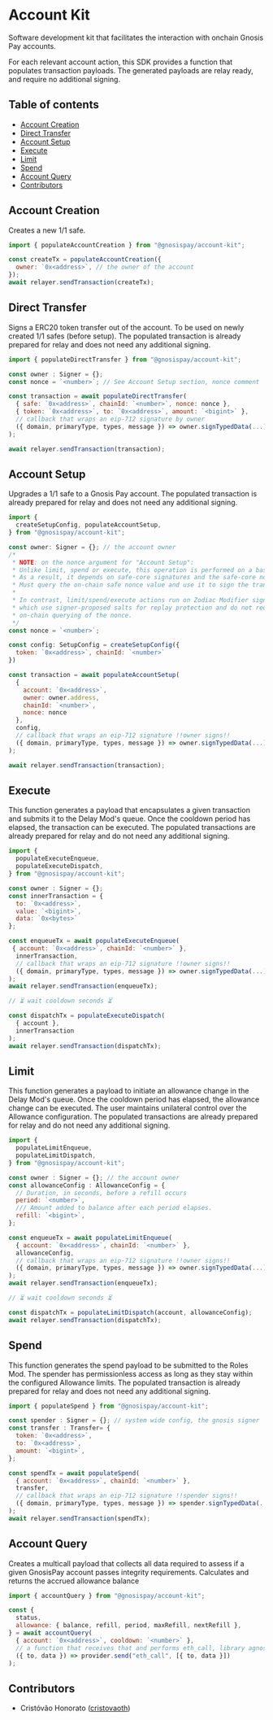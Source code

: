 # Account Kit

Software development kit that facilitates the interaction with onchain Gnosis Pay accounts.

For each relevant account action, this SDK provides a function that populates transaction payloads. The generated payloads are relay ready, and require no additional signing.

## Table of contents

- [Account Creation](#account-creation)
- [Direct Transfer](#direct-transfer)
- [Account Setup](#account-setup)
- [Execute](#execute)
- [Limit](#limit)
- [Spend](#spend)
- [Account Query](#account-query)
- [Contributors](#contributors)

## <a name="account-creation">Account Creation</a>

Creates a new 1/1 safe.

```js
import { populateAccountCreation } from "@gnosispay/account-kit";

const createTx = populateAccountCreation({
  owner: `0x<address>`, // the owner of the account
});
await relayer.sendTransaction(createTx);
```

## <a name="direct-transfer">Direct Transfer</a>

Signs a ERC20 token transfer out of the account. To be used on newly created 1/1 safes (before setup). The populated transaction is already prepared for relay and does not need any additional signing.

```js
import { populateDirectTransfer } from "@gnosispay/account-kit";

const owner : Signer = {};
const nonce = `<number>`; // See Account Setup section, nonce comment

const transaction = await populateDirectTransfer(
  { safe: `0x<address>`, chainId: `<number>`, nonce: nonce },
  { token: `0x<address>`, to: `0x<address>`, amount: `<bigint>` },
  // callback that wraps an eip-712 signature by owner
  ({ domain, primaryType, types, message }) => owner.signTypedData(...)
);

await relayer.sendTransaction(transaction);
```

## <a name="account-setup">Account Setup</a>

Upgrades a 1/1 safe to a Gnosis Pay account. The populated transaction is already prepared for relay and does not need any additional signing.

```js
import {
  createSetupConfig, populateAccountSetup,
} from "@gnosispay/account-kit";

const owner: Signer = {}; // the account owner
/*
 * NOTE: on the nonce argument for "Account Setup":
 * Unlike limit, spend or execute, this operation is performed on a basic safe.
 * As a result, it depends on safe-core signatures and the safe-core nonce.
 * Must query the on-chain safe nonce value and use it to sign the transaction.
 *
 * In contrast, limit/spend/execute actions run on Zodiac Modifier signatures,
 * which use signer-proposed salts for replay protection and do not require
 * on-chain querying of the nonce.
 */
const nonce = `<number>`;

const config: SetupConfig = createSetupConfig({
  token: `0x<address>`, chainId: `<number>`
})

const transaction = await populateAccountSetup(
  {
    account: `0x<address>`,
    owner: owner.address,
    chainId: `<number>`,
    nonce: nonce
  },
  config,
  // callback that wraps an eip-712 signature !!owner signs!!
  ({ domain, primaryType, types, message }) => owner.signTypedData(...)
);

await relayer.sendTransaction(transaction);
```

## <a name="execute">Execute</a>

This function generates a payload that encapsulates a given transaction and submits it to the Delay Mod's queue. Once the cooldown period has elapsed, the transaction can be executed. The populated transactions are already prepared for relay and do not need any additional signing.

```js
import {
  populateExecuteEnqueue,
  populateExecuteDispatch,
} from "@gnosispay/account-kit";

const owner : Signer = {};
const innerTransaction = {
  to: `0x<address>`,
  value: `<bigint>`,
  data: `0x<bytes>`
};

const enqueueTx = await populateExecuteEnqueue(
 { account: `0x<address>`, chainId: `<number>` },
  innerTransaction,
  // callback that wraps an eip-712 signature !!owner signs!!
  ({ domain, primaryType, types, message }) => owner.signTypedData(...)
);
await relayer.sendTransaction(enqueueTx);

// ⏳ wait cooldown seconds ⏳

const dispatchTx = populateExecuteDispatch(
  { account },
  innerTransaction
);
await relayer.sendTransaction(dispatchTx);
```

## <a name="limit">Limit</a>

This function generates a payload to initiate an allowance change in the Delay Mod's queue. Once the cooldown period has elapsed, the allowance change can be executed. The user maintains unilateral control over the Allowance configuration. The populated transactions are already prepared for relay and do not need any additional signing.

```js
import {
  populateLimitEnqueue,
  populateLimitDispatch,
} from "@gnosispay/account-kit";

const owner : Signer = {}; // the account owner
const allowanceConfig : AllowanceConfig = {
  // Duration, in seconds, before a refill occurs
  period: `<number>`,
  /// Amount added to balance after each period elapses.
  refill: `<bigint>`,
};

const enqueueTx = await populateLimitEnqueue(
  { account: `0x<address>`, chainId: `<number>` },
  allowanceConfig,
  // callback that wraps an eip-712 signature !!owner signs!!
  ({ domain, primaryType, types, message }) => owner.signTypedData(...)
);
await relayer.sendTransaction(enqueueTx);

// ⏳ wait cooldown seconds ⏳

const dispatchTx = populateLimitDispatch(account, allowanceConfig);
await relayer.sendTransaction(dispatchTx);
```

## <a name="spend">Spend</a>

This function generates the spend payload to be submitted to the Roles Mod. The spender has permissionless access as long as they stay within the configured Allowance limits. The populated transaction is already prepared for relay and does not need any additional signing.

```js
import { populateSpend } from "@gnosispay/account-kit";

const spender : Signer = {}; // system wide config, the gnosis signer
const transfer : Transfer= {
  token: `0x<address>`,
  to: `0x<address>`,
  amount: `<bigint>`,
};

const spendTx = await populateSpend(
  { account: `0x<address>`, chainId: `<number>` },
  transfer,
  // callback that wraps an eip-712 signature !!spender signs!!
  ({ domain, primaryType, types, message }) => spender.signTypedData(...)
);
await relayer.sendTransaction(spendTx);
```

## <a name="account-query">Account Query</a>

Creates a multicall payload that collects all data required to assess if a given GnosisPay account passes integrity requirements. Calculates and returns the accrued allowance balance

```js
import { accountQuery } from "@gnosispay/account-kit";

const {
  status,
  allowance: { balance, refill, period, maxRefill, nextRefill },
} = await accountQuery(
  { account: `0x<address>`, cooldown: `<number>` },
  // a function that receives that and performs eth_call, library agnostic
  ({ to, data }) => provider.send("eth_call", [{ to, data }])
);
```

## <a name="contributors">Contributors</a>

- Cristóvão Honorato ([cristovaoth](https://github.com/cristovaoth))
